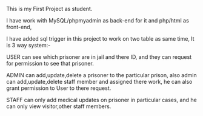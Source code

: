 This is my First Project as student.

I have work with MySQL/phpmyadmin as back-end for it and php/html as front-end,

I have added sql trigger in this project to work on two table as same time, It is 3 way system:-

USER can see which prisoner are in jail and there ID, and they can request for permission to see that prisoner.

ADMIN can add,update,delete a prisoner to the particular prison, also admin can add,update,delete staff member and assigned there work, he can also grant permission to User to there request.

STAFF can only add medical updates on prisoner in particular cases, and he can only view visitor,other staff members.
